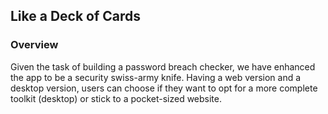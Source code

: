## Like a Deck of Cards

### Overview
Given the task of building a password breach checker, we have enhanced the app to be a security swiss-army knife. Having a web version and a desktop version, users can choose if they want to opt for a more complete toolkit (desktop) or stick to a pocket-sized website.
